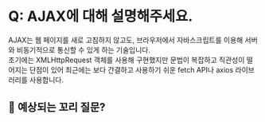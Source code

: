 # Q: AJAX에 대해 설명해주세요.

AJAX는 웹 페이지를 새로 고침하지 않고도, 브라우저에서 자바스크립트를 이용해 서버와 비동기적으로 통신할 수 있게 하는 기술입니다. <br/>
초기에는 XMLHttpRequest 객체를 사용해 구현했지만 문법이 복잡하고 직관성이 떨어지는 단점이 있어 최근에는 보다 간결하고 사용하기 쉬운 fetch API나 axios 라이브러리를 사용합니다.

## 💬 예상되는 꼬리 질문?
